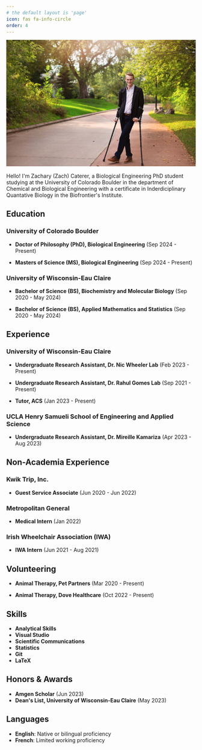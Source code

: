 ```yaml
---
# the default layout is 'page'
icon: fas fa-info-circle
order: 4
---
```

![Zachary Caterer](assets/images/people/zach/zach_stance.JPG)

Hello! I'm Zachary (Zach) Caterer, a Biological Engineering PhD student studying at the University of Colorado Boulder in the department of Chemical and Biological Engineering with a certificate in Inderdiciplinary Quantative Biology in the Biofrontier's Institute. 

## Education

### University of Colorado Boulder
- **Doctor of Philosophy (PhD), Biological Engineering** (Sep 2024 - Present)

- **Masters of Science (MS), Biological Engineering** (Sep 2024 - Present)

### University of Wisconsin-Eau Claire
- **Bachelor of Science (BS), Biochemistry and Molecular Biology** (Sep 2020 - May 2024)

- **Bachelor of Science (BS), Applied Mathematics and Statistics** (Sep 2020 - May 2024)

## Experience

### University of Wisconsin-Eau Claire
- **Undergraduate Research Assistant, Dr. Nic Wheeler Lab** (Feb 2023 - Present)
  
- **Undergraduate Research Assistant, Dr. Rahul Gomes Lab** (Sep 2021 - Present)
  
- **Tutor, ACS** (Jan 2023 - Present)

### UCLA Henry Samueli School of Engineering and Applied Science
- **Undergraduate Research Assistant, Dr. Mireille Kamariza** (Apr 2023 - Aug 2023)

## Non-Academia Experience

### Kwik Trip, Inc.
- **Guest Service Associate** (Jun 2020 - Jun 2022)

### Metropolitan General
- **Medical Intern** (Jan 2022)

### Irish Wheelchair Association (IWA)
- **IWA Intern** (Jun 2021 - Aug 2021)

## Volunteering

- **Animal Therapy, Pet Partners** (Mar 2020 - Present)

- **Animal Therapy, Dove Healthcare** (Oct 2022 - Present)

## Skills

- **Analytical Skills**
- **Visual Studio**
- **Scientific Communications**
- **Statistics**
- **Git**
- **LaTeX**

## Honors & Awards

- **Amgen Scholar** (Jun 2023)
- **Dean's List, University of Wisconsin-Eau Claire** (May 2023)

## Languages

- **English**: Native or bilingual proficiency
- **French**: Limited working proficiency
